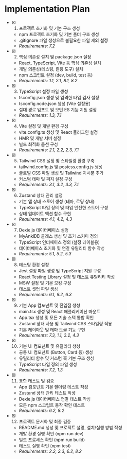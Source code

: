 # Implementation Plan

- [x] 1. 프로젝트 초기화 및 기본 구조 생성
  - npm 프로젝트 초기화 및 기본 폴더 구조 생성
  - .gitignore 파일 생성으로 불필요한 파일 제외 설정
  - _Requirements: 7.2_

- [x] 2. 핵심 의존성 설치 및 package.json 설정
  - React, TypeScript, Vite 등 핵심 의존성 설치
  - 개발 의존성(테스팅, 린팅 도구) 설치
  - npm 스크립트 설정 (dev, build, test 등)
  - _Requirements: 1.1, 2.1, 8.1, 8.2_

- [x] 3. TypeScript 설정 파일 생성
  - tsconfig.json 생성 및 엄격한 타입 검사 설정
  - tsconfig.node.json 생성 (Vite 설정용)
  - 절대 경로 임포트 및 모던 ES 기능 지원 설정
  - _Requirements: 1.3, 7.1_

- [x] 4. Vite 설정 및 개발 환경 구성
  - vite.config.ts 생성 및 React 플러그인 설정
  - HMR 및 개발 서버 설정
  - 빌드 최적화 옵션 구성
  - _Requirements: 2.1, 2.2, 2.3, 7.1_

- [x] 5. Tailwind CSS 설정 및 스타일링 환경 구축
  - tailwind.config.js 및 postcss.config.js 생성
  - 글로벌 CSS 파일 생성 및 Tailwind 지시문 추가
  - 커스텀 테마 및 퍼지 설정 구성
  - _Requirements: 3.1, 3.2, 3.3, 7.1_

- [x] 6. Zustand 상태 관리 설정
  - 기본 앱 상태 스토어 생성 (테마, 로딩 상태)
  - TypeScript 타입 정의 및 타입 안전한 스토어 구성
  - 상태 업데이트 액션 함수 구현
  - _Requirements: 4.1, 4.2, 4.3_

- [x] 7. Dexie.js 데이터베이스 설정
  - MyAnkiDB 클래스 생성 및 초기 스키마 정의
  - TypeScript 인터페이스 정의 (설정 테이블용)
  - 데이터베이스 초기화 및 연결 유틸리티 함수 작성
  - _Requirements: 5.1, 5.2, 5.3_

- [x] 8. 테스팅 환경 설정
  - Jest 설정 파일 생성 및 TypeScript 지원 구성
  - React Testing Library 설정 및 테스트 유틸리티 작성
  - MSW 설정 및 기본 모킹 구성
  - 테스트 셋업 파일 생성
  - _Requirements: 6.1, 6.2, 6.3_

- [x] 9. 기본 App 컴포넌트 및 진입점 생성
  - main.tsx 생성 및 React 애플리케이션 마운트
  - App.tsx 생성 및 모든 기술 스택 통합 확인
  - Zustand 상태 사용 및 Tailwind CSS 스타일링 적용
  - 기본 레이아웃 및 테마 토글 기능 구현
  - _Requirements: 7.3, 1.1, 3.2, 4.3_

- [x] 10. 기본 UI 컴포넌트 및 유틸리티 생성
  - 공통 UI 컴포넌트 (Button, Card 등) 생성
  - 유틸리티 함수 및 커스텀 훅 기본 구조 생성
  - TypeScript 타입 정의 파일 생성
  - _Requirements: 7.2, 1.3_

- [x] 11. 통합 테스트 및 검증
  - App 컴포넌트 기본 렌더링 테스트 작성
  - Zustand 상태 관리 테스트 작성
  - Dexie.js 데이터베이스 연결 테스트 작성
  - 모든 npm 스크립트 동작 확인 테스트
  - _Requirements: 6.2, 8.2_

- [x] 12. 프로젝트 문서화 및 최종 검증
  - README.md 생성 및 프로젝트 설명, 설치/실행 방법 작성
  - 개발 환경 실행 확인 (npm run dev)
  - 빌드 프로세스 확인 (npm run build)
  - 테스트 실행 확인 (npm test)
  - _Requirements: 2.2, 2.3, 6.2, 8.2_